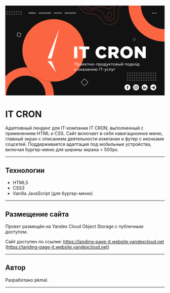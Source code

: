 ![IT CRON](assets/preview.png)

# IT CRON

Адаптивный лендинг для IT-компании IT CRON, выполненный с применением HTML и CSS. Сайт включает в себя навигационное меню, главный экран с описанием деятельности компании и футер с иконками соцсетей. Поддерживается адаптация под мобильные устройства, включая бургер-меню для ширины экрана < 500px.

---

## Технологии

- HTML5
- CSS3
- Vanilla JavaScript (для бургер-меню)

---

## Размещение сайта

Проект размещён на Yandex Cloud Object Storage с публичным доступом.

Сайт доступен по ссылке:
https://landing-page-it.website.yandexcloud.net (https://landing-page-it.website.yandexcloud.net)

---

## Автор

Разработано pkmal.

---
